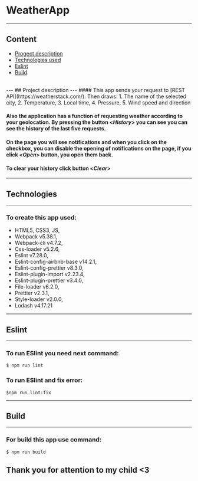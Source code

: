 # WeatherApp
---
## Content
* [Progect description](#progect-description)
* [Technologies used](#technologies)
* [Eslint](#eslint)
* [Build](#build)
<br/>
---
## Project description
---
#### This app sends your request to [REST API](https://weatherstack.com/). Then draws:
  1. The name of the selected city, 
  2. Temperature, 
  3. Local time,
  4. Pressure,
  5. Wind speed and direction
  
  #### Also the application has a function of requesting weather according to your geolocation. By pressing the button <*History*> you can see you can see the history of the last five requests.
  
  
  #### On the page you will see notifications and when you click on the checkbox, you can disable the opening of notifications on the page, if you click <*Open*> button, you open them back.

  #### To clear your history click button <*Clear*>
---
## Technologies
---
### To create this app used: 
 * HTML5, CSS3, JS,
 * Webpack v5.38.1,
 * Webpack-cli v4.7.2,
 * Css-loader v5.2.6,
 * Eslint v7.28.0,
 * Eslint-config-airbnb-base v14.2.1,
 * Eslint-config-prettier v8.3.0,
 * Eslint-plugin-import v2.23.4,
 * Eslint-plugin-prettier v3.4.0,
 * File-loader v6.2.0,
 * Prettier v2.3.1,
 * Style-loader v2.0.0,
 * Lodash v4.17.21
    
    
---
## Eslint
---
### To run ESlint you need next command:
```
$ npm run lint
```
### To run ESlint and fix error:
```
$npm run lint:fix
```
---
## Build
---
### For build this app use command: 
```
$ npm run build
```

## Thank you for attention to my child <3
